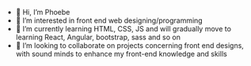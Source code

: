 - 👋 Hi, I’m Phoebe
- 👀 I’m interested in front end web designing/programming
- 🌱 I’m currently learning HTML, CSS, JS and will gradually move to learning React, Angular, bootstrap, sass and so on
- 💞️ I’m looking to collaborate on projects concerning front end designs, with sound minds to enhance my front-end knowledge and skills



<!---
Phebae1/Phebae1 is a ✨ special ✨ repository because its `README.md` (this file) appears on your GitHub profile.
You can click the Preview link to take a look at your changes.
--->
